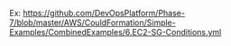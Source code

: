 Ex: https://github.com/DevOpsPlatform/Phase-7/blob/master/AWS/CouldFormation/Simple-Examples/CombinedExamples/6.EC2-SG-Conditions.yml
